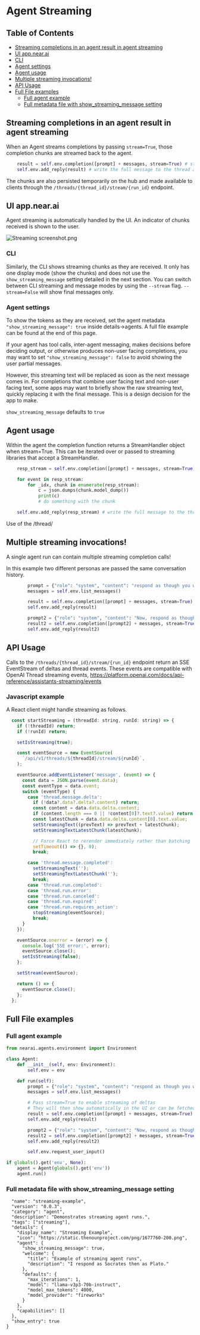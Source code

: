 # Agent Streaming
## Table of Contents

- [Streaming completions in an agent result in agent streaming](#streaming-completions-in-an-agent-result-in-agent-streaming)
- [UI app.near.ai](#ui-appnearai)
- [CLI](#cli)
- [Agent settings](#agent-settings)
- [Agent usage](#agent-usage)
- [Multiple streaming invocations!](#multiple-streaming-invocations)
- [API Usage](#api-usage)
- [Full File examples](#full-file-examples)
  - [Full agent example](#full-agent-example)
  - [Full metadata file with show_streaming_message setting](#full-metadata-file-with-show_streaming_message-setting)

## Streaming completions in an agent result in agent streaming
When an Agent streams completions by passing `stream=True`, those completion chunks are streamed back to the agent.

```python
    result = self.env.completion([prompt] + messages, stream=True) # stream the completions!
    self.env.add_reply(result) # write the full message to the thread as normal
```
The chunks are also persisted temporarily on the hub and made available to clients through 
the `/threads/{thread_id}/stream/{run_id}` endpoint.

## UI app.near.ai
Agent streaming is automatically handled by the UI.
An indicator of chunks received is shown to the user.

![Streaming screenshot.png](../assets/Streaming%20screenshot.png)

### CLI
Similarly, the CLI shows streaming chunks as they are received. It only has one display mode (show the chunks) and does not use the `show_streaming_message` setting detailed in the next section.
You can switch between CLI streaming and message modes by using the `--stream` flag. `--stream=False` will show final messages only.

### Agent settings
To show the tokens as they are received, set the agent metadata `"show_streaming_message": true`
inside details->agents. A full file example can be found at the end of this page.

If your agent has tool calls, inter-agent messaging, makes decisions before deciding output, or otherwise produces non-user facing completions,
you may want to set `"show_streaming_message": false` to avoid showing the user partial messages.

However, this streaming text will be replaced as soon as the next message comes in. For completions that 
combine user facing text and non-user facing text, some apps may want to briefly show the raw streaming text, quickly replacing 
it with the final message. This is a design decision for the app to make.

`show_streaming_message` defaults to `true`


## Agent usage
Within the agent the completion function returns a StreamHandler object when stream=True. 
This can be iterated over or passed to streaming libraries that accept a StreamHandler.
```python
    resp_stream = self.env.completion([prompt] + messages, stream=True)

    for event in resp_stream:
        for _idx, chunk in enumerate(resp_stream):
            c = json.dumps(chunk.model_dump())
            print(c)
            # do something with the chunk

    self.env.add_reply(resp_stream) # write the full message to the thread
```
Use of the /thread/

## Multiple streaming invocations!
A single agent run can contain multiple streaming completion calls!

In this example two different personas are passed the same conversation history.
```python
        prompt = {"role": "system", "content": "respond as though you were Socrates"}
        messages = self.env.list_messages()

        result = self.env.completion([prompt] + messages, stream=True)
        self.env.add_reply(result)

        prompt2 = {"role": "system", "content": "Now, respond as though you were Plato"}
        result2 = self.env.completion([prompt2] + messages, stream=True)
        self.env.add_reply(result2)
```

## API Usage
Calls to the `/threads/{thread_id}/stream/{run_id}` endpoint return an SSE EventStream of deltas and thread events.
These events are compatible with OpenAI Thread streaming events, https://platform.openai.com/docs/api-reference/assistants-streaming/events

### Javascript example
A React client might handle streaming as follows.

```javascript
  const startStreaming = (threadId: string, runId: string) => {
    if (!threadId) return;
    if (!runId) return;

    setIsStreaming(true);

    const eventSource = new EventSource(
      `/api/v1/threads/${threadId}/stream/${runId}`,
    );

    eventSource.addEventListener('message', (event) => {
      const data = JSON.parse(event.data);
      const eventType = data.event;
      switch (eventType) {
        case 'thread.message.delta':
          if (!data?.data?.delta?.content) return;
          const content = data.data.delta.content;
          if (content.length === 0 || !content[0]?.text?.value) return;
          const latestChunk = data.data.delta.content[0].text.value;
          setStreamingText((prevText) => prevText + latestChunk);
          setStreamingTextLatestChunk(latestChunk);

          // Force React to rerender immediately rather than batching
          setTimeout(() => {}, 0);
          break;

        case 'thread.message.completed':
          setStreamingText('');
          setStreamingTextLatestChunk('');
          break;
        case 'thread.run.completed':
        case 'thread.run.error':
        case 'thread.run.canceled':
        case 'thread.run.expired':
        case 'thread.run.requires_action':
          stopStreaming(eventSource);
          break;
      }
    });

    eventSource.onerror = (error) => {
      console.log('SSE error:', error);
      eventSource.close();
      setIsStreaming(false);
    };

    setStream(eventSource);

    return () => {
      eventSource.close();
    };
  };
```


## Full File examples

### Full agent example
```python
from nearai.agents.environment import Environment

class Agent:
    def __init__(self, env: Environment):
        self.env = env

    def run(self):
        prompt = {"role": "system", "content": "respond as though you were Socrates"}
        messages = self.env.list_messages()

        # Pass stream=True to enable streaming of deltas
        # They will then show automatically in the UI or can be fetched at /threads/{thread_id}/stream/{run_id}
        result = self.env.completion([prompt] + messages, stream=True)
        self.env.add_reply(result)

        prompt2 = {"role": "system", "content": "Now, respond as though you were Plato"}
        result2 = self.env.completion([prompt2] + messages, stream=True)
        self.env.add_reply(result2)

        self.env.request_user_input()

if globals().get('env', None):
    agent = Agent(globals().get('env'))
    agent.run()
```




### Full metadata file with show_streaming_message setting
```
  "name": "streaming-example",
  "version": "0.0.3",
  "category": "agent",
  "description": "Demonstrates streaming agent runs.",
  "tags": ["streaming"],
  "details": {
    "display_name": "Streaming Example",
    "icon": "https://static.thenounproject.com/png/1677760-200.png",
    "agent": {
      "show_streaming_message": true,
      "welcome": {
        "title": "Example of streaming agent runs",
        "description": "I respond as Socrates then as Plato."
      },
      "defaults": {
        "max_iterations": 1,
        "model": "llama-v3p3-70b-instruct",
        "model_max_tokens": 4000,
        "model_provider": "fireworks"
      }
    },
    "capabilities": []
  },
  "show_entry": true
}
```